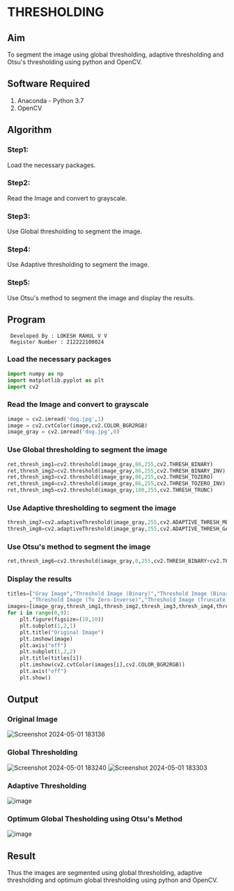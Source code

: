 # THRESHOLDING
## Aim
To segment the image using global thresholding, adaptive thresholding and Otsu's thresholding using python and OpenCV.

## Software Required
1. Anaconda - Python 3.7
2. OpenCV

## Algorithm
### Step1:
Load the necessary packages.

### Step2: 
Read the Image and convert to grayscale.

### Step3: 
Use Global thresholding to segment the image.

### Step4: 
Use Adaptive thresholding to segment the image.

### Step5: 
Use Otsu's method to segment the image and display the results.

## Program
```
 Developed By : LOKESH RAHUL V V
 Register Number : 212222100024
```

### Load the necessary packages
```python
import numpy as np
import matplotlib.pyplot as plt
import cv2
```
### Read the Image and convert to grayscale
```python
image = cv2.imread('dog.jpg',1)
image = cv2.cvtColor(image,cv2.COLOR_BGR2RGB)
image_gray = cv2.imread('dog.jpg',0)
```
### Use Global thresholding to segment the image
```python
ret,thresh_img1=cv2.threshold(image_gray,86,255,cv2.THRESH_BINARY)
ret,thresh_img2=cv2.threshold(image_gray,86,255,cv2.THRESH_BINARY_INV)
ret,thresh_img3=cv2.threshold(image_gray,86,255,cv2.THRESH_TOZERO)
ret,thresh_img4=cv2.threshold(image_gray,86,255,cv2.THRESH_TOZERO_INV)
ret,thresh_img5=cv2.threshold(image_gray,100,255,cv2.THRESH_TRUNC)
```
### Use Adaptive thresholding to segment the image
```python
thresh_img7=cv2.adaptiveThreshold(image_gray,255,cv2.ADAPTIVE_THRESH_MEAN_C,cv2.THRESH_BINARY,11,2)
thresh_img8=cv2.adaptiveThreshold(image_gray,255,cv2.ADAPTIVE_THRESH_GAUSSIAN_C,cv2.THRESH_BINARY,11,2)
```
### Use Otsu's method to segment the image 
```python
ret,thresh_img6=cv2.threshold(image_gray,0,255,cv2.THRESH_BINARY+cv2.THRESH_OTSU)
```
### Display the results
```python
titles=["Gray Image","Threshold Image (Binary)","Threshold Image (Binary Inverse)","Threshold Image (To Zero)"
       ,"Threshold Image (To Zero-Inverse)","Threshold Image (Truncate)","Otsu","Adaptive Threshold (Mean)","Adaptive Threshold (Gaussian)"]
images=[image_gray,thresh_img1,thresh_img2,thresh_img3,thresh_img4,thresh_img5,thresh_img6,thresh_img7,thresh_img8]
for i in range(0,9):
    plt.figure(figsize=(10,10))
    plt.subplot(1,2,1)
    plt.title("Original Image")
    plt.imshow(image)
    plt.axis("off")
    plt.subplot(1,2,2)
    plt.title(titles[i])
    plt.imshow(cv2.cvtColor(images[i],cv2.COLOR_BGR2RGB))
    plt.axis("off")
    plt.show()
```
## Output
### Original Image
![Screenshot 2024-05-01 183136](https://github.com/lokeshrahulv/Thresholdingg/assets/118423842/5b59dbed-6233-4623-a671-69f2d7b87b9e)

### Global Thresholding
![Screenshot 2024-05-01 183240](https://github.com/lokeshrahulv/Thresholdingg/assets/118423842/74c9a5c8-2a09-4370-8166-d48db5650531)
![Screenshot 2024-05-01 183303](https://github.com/lokeshrahulv/Thresholdingg/assets/118423842/64beedac-6643-4eaa-8de4-3ad6df03bc8c)

### Adaptive Thresholding
![image](https://github.com/lokeshrahulv/Thresholdingg/assets/118423842/6aa8780c-2d6e-404b-81c0-ea18eca81315)

### Optimum Global Thesholding using Otsu's Method
![image](https://github.com/lokeshrahulv/Thresholdingg/assets/118423842/8c8ece0c-c242-4b8a-9506-6ef1093756a4)

## Result
Thus the images are segmented using global thresholding, adaptive thresholding and optimum global thresholding using python and OpenCV.
